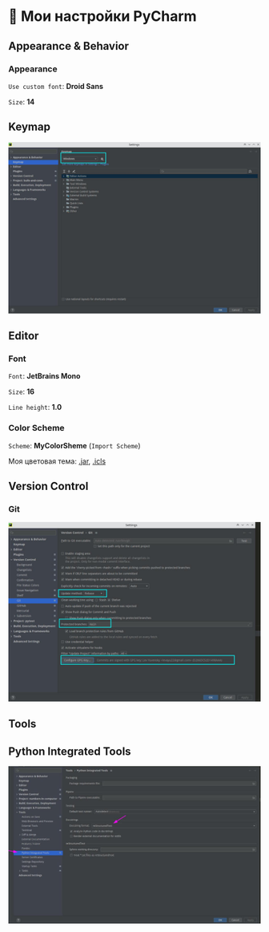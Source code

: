 # :wrench: Мои настройки PyCharm


## Appearance & Behavior
### Appearance 

`Use custom font`: **Droid Sans**

`Size`: **14**

## Keymap

![keymap_settings](keymap_settings.jpg)

## Editor
### Font
`Font`: **JetBrains Mono**

`Size`: **16**

`Line height`: **1.0**

### Color Scheme

`Scheme`: **MyColorSheme** (`Import Scheme`)

Моя цветовая тема: [.jar](YuLeoColourScheme.jar), [.icls](YuLeoColourScheme.icls)


## Version Control
### Git

![git_settings](git_settings.jpg)


## Tools
## Python Integrated Tools

![docstrings_format](docstrings_format.jpg)

